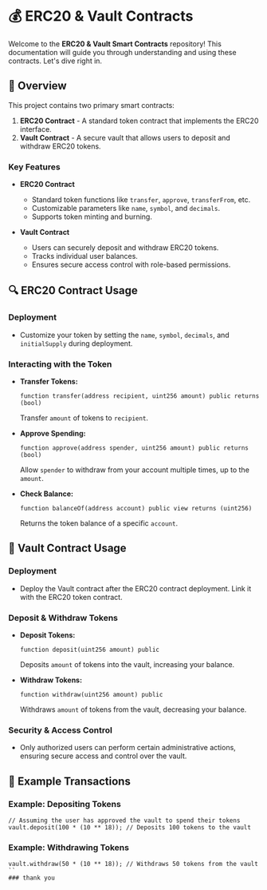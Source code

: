 # 💰 ERC20 & Vault Contracts 

Welcome to the **ERC20 & Vault Smart Contracts** repository! This documentation will guide you through understanding and using these contracts. Let's dive right in.

## 🚀 Overview

This project contains two primary smart contracts:

1. **ERC20 Contract** - A standard token contract that implements the ERC20 interface.
2. **Vault Contract** - A secure vault that allows users to deposit and withdraw ERC20 tokens.

### Key Features
- **ERC20 Contract**
  - Standard token functions like `transfer`, `approve`, `transferFrom`, etc.
  - Customizable parameters like `name`, `symbol`, and `decimals`.
  - Supports token minting and burning.

- **Vault Contract**
  - Users can securely deposit and withdraw ERC20 tokens.
  - Tracks individual user balances.
  - Ensures secure access control with role-based permissions.


## 🔍 ERC20 Contract Usage

### Deployment
- Customize your token by setting the `name`, `symbol`, `decimals`, and `initialSupply` during deployment.

### Interacting with the Token
- **Transfer Tokens:**
    ```solidity
    function transfer(address recipient, uint256 amount) public returns (bool)
    ```
    Transfer `amount` of tokens to `recipient`.

- **Approve Spending:**
    ```solidity
    function approve(address spender, uint256 amount) public returns (bool)
    ```
    Allow `spender` to withdraw from your account multiple times, up to the `amount`.

- **Check Balance:**
    ```solidity
    function balanceOf(address account) public view returns (uint256)
    ```
    Returns the token balance of a specific `account`.

## 🔐 Vault Contract Usage

### Deployment
- Deploy the Vault contract after the ERC20 contract deployment. Link it with the ERC20 token contract.

### Deposit & Withdraw Tokens
- **Deposit Tokens:**
    ```solidity
    function deposit(uint256 amount) public
    ```
    Deposits `amount` of tokens into the vault, increasing your balance.

- **Withdraw Tokens:**
    ```solidity
    function withdraw(uint256 amount) public
    ```
    Withdraws `amount` of tokens from the vault, decreasing your balance.

### Security & Access Control
- Only authorized users can perform certain administrative actions, ensuring secure access and control over the vault.

## 📄 Example Transactions

### Example: Depositing Tokens
```solidity
// Assuming the user has approved the vault to spend their tokens
vault.deposit(100 * (10 ** 18)); // Deposits 100 tokens to the vault
```

### Example: Withdrawing Tokens
```solidity
vault.withdraw(50 * (10 ** 18)); // Withdraws 50 tokens from the vault
``
### thank you 
